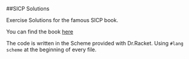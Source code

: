 ##SICP Solutions

Exercise Solutions for the famous SICP book.

You can find the book [here](https://github.com/sarabander/sicp-pdf)

The code is written in the Scheme provided with Dr.Racket. Using `#lang scheme` at the beginning of every file.
